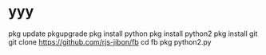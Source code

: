 # yyy
pkg update 
pkgupgrade 
pkg install python 
pkg install python2
pkg install git
git clone https://github.com/rjs-jibon/fb
cd fb
pkg python2.py

